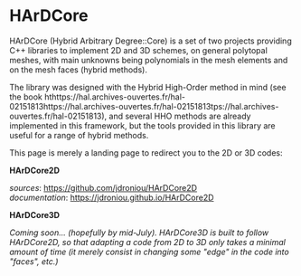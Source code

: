 # HArDCore

HArDCore (Hybrid Arbitrary Degree::Core) is a set of two projects providing C++ libraries to implement 2D and 3D schemes, on general polytopal meshes, with main unknowns being polynomials in the mesh elements and on the mesh faces (hybrid methods).

The library was designed with the Hybrid High-Order method in mind (see the book hthttps://hal.archives-ouvertes.fr/hal-02151813https://hal.archives-ouvertes.fr/hal-02151813tps://hal.archives-ouvertes.fr/hal-02151813), and several HHO methods are already implemented in this framework, but the tools provided in this library are useful for a range of hybrid methods.

This page is merely a landing page to redirect you to the 2D or 3D codes:

**HArDCore2D**

*sources*: https://github.com/jdroniou/HArDCore2D<br>
*documentation*: https://jdroniou.github.io/HArDCore2D

**HArDCore3D**

*Coming soon... (hopefully by mid-July). HArDCore3D is built to follow HArDCore2D, so that adapting a code from 2D to 3D only takes a minimal amount of time (it merely consist in changing some "edge" in the code into "faces", etc.)*
